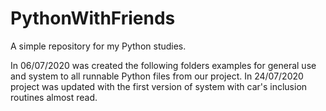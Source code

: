 # PythonWithFriends
A simple repository for my Python studies.

In 06/07/2020 was created the following folders examples for general use and system to all runnable Python files from our project.
In 24/07/2020 project was updated with the first version of system with car's inclusion routines almost read.
